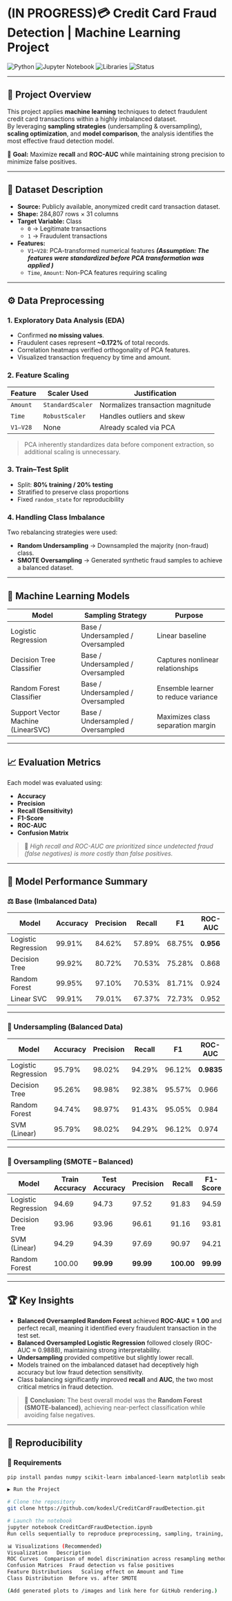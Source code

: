 # (IN PROGRESS)💳 Credit Card Fraud Detection | Machine Learning Project

![Python](https://img.shields.io/badge/Python-3.9+-blue.svg)
![Jupyter Notebook](https://img.shields.io/badge/Notebook-Jupyter-orange.svg)
![Libraries](https://img.shields.io/badge/Libraries-pandas%2C%20scikit--learn%2C%20imbalanced--learn%2C%20matplotlib%2C%20seaborn-green)
![Status](https://img.shields.io/badge/Status-Completed-success.svg)

---

## 🧠 Project Overview

This project applies **machine learning** techniques to detect fraudulent credit card transactions within a highly imbalanced dataset.  
By leveraging **sampling strategies** (undersampling & oversampling), **scaling optimization**, and **model comparison**, the analysis identifies the most effective fraud detection model.

📌 **Goal:** Maximize **recall** and **ROC-AUC** while maintaining strong precision to minimize false positives.  

---

## 📂 Dataset Description

- **Source:** Publicly available, anonymized credit card transaction dataset.  
- **Shape:** 284,807 rows × 31 columns  
- **Target Variable:** Class 
  - `0` → Legitimate transactions  
  - `1` → Fraudulent transactions  
- **Features:**
  - `V1`–`V28`: PCA-transformed numerical features
    ***(Assumption: The features were standardized before PCA transformation was applied )***
  - `Time`, `Amount`: Non-PCA features requiring scaling  

---

## ⚙️ Data Preprocessing

### 1. Exploratory Data Analysis (EDA)
- Confirmed **no missing values**.  
- Fraudulent cases represent **~0.172%** of total records.  
- Correlation heatmaps verified orthogonality of PCA features.  
- Visualized transaction frequency by time and amount.

### 2. Feature Scaling
| Feature | Scaler Used | Justification |
|----------|--------------|----------------|
| `Amount` | `StandardScaler` | Normalizes transaction magnitude |
| `Time` | `RobustScaler` | Handles outliers and skew |
| `V1–V28` | None | Already scaled via PCA |

> PCA inherently standardizes data before component extraction, so additional scaling is unnecessary.

### 3. Train–Test Split
- Split: **80% training / 20% testing**
- Stratified to preserve class proportions  
- Fixed `random_state` for reproducibility  

### 4. Handling Class Imbalance
Two rebalancing strategies were used:
- **Random Undersampling** → Downsampled the majority (non-fraud) class.  
- **SMOTE Oversampling** → Generated synthetic fraud samples to achieve a balanced dataset.  

---

## 🤖 Machine Learning Models

| Model | Sampling Strategy | Purpose |
|--------|------------------|----------|
| Logistic Regression | Base / Undersampled / Oversampled | Linear baseline |
| Decision Tree Classifier | Base / Undersampled / Oversampled | Captures nonlinear relationships |
| Random Forest Classifier | Base / Undersampled / Oversampled | Ensemble learner to reduce variance |
| Support Vector Machine (LinearSVC) | Base / Undersampled / Oversampled | Maximizes class separation margin |

---

## 📈 Evaluation Metrics
Each model was evaluated using:

- **Accuracy**
- **Precision**
- **Recall (Sensitivity)**
- **F1-Score**
- **ROC-AUC**
- **Confusion Matrix**

> 🎯 *High recall and ROC-AUC are prioritized since undetected fraud (false negatives) is more costly than false positives.*

---

## 🧩 Model Performance Summary

### ⚖️ Base (Imbalanced Data)
| Model | Accuracy | Precision | Recall | F1 | ROC-AUC |
|--------|-----------|------------|----------|----------|-----------|
| Logistic Regression | 99.91% | 84.62% | 57.89% | 68.75% | **0.956** |
| Decision Tree | 99.92% | 80.72% | 70.53% | 75.28% | 0.868 |
| Random Forest | 99.95% | 97.10% | 70.53% | 81.71% | 0.924 |
| Linear SVC | 99.91% | 79.01% | 67.37% | 72.73% | 0.952 |

---

### 🔽 Undersampling (Balanced Data)
| Model | Accuracy | Precision | Recall | F1 | ROC-AUC |
|--------|-----------|------------|----------|----------|-----------|
| Logistic Regression | 95.79% | 98.02% | 94.29% | 96.12% | **0.9835** |
| Decision Tree | 95.26% | 98.98% | 92.38% | 95.57% | 0.966 |
| Random Forest | 94.74% | 98.97% | 91.43% | 95.05% | 0.984 |
| SVM (Linear) | 95.79% | 98.02% | 94.29% | 96.12% | 0.974 |

---

### 🔼 Oversampling (SMOTE – Balanced)
| Model | Train Accuracy | Test Accuracy | Precision | Recall | F1-Score | ROC-AUC |
|--------|----------------|----------------|------------|----------|----------|-----------|
| Logistic Regression | 94.69 | 94.73 | 97.52 | 91.83 | 94.59 | 98.88 |
| Decision Tree | 93.96 | 93.96 | 96.61 | 91.16 | 93.81 | 98.08 |
| SVM (Linear) | 94.29 | 94.39 | 97.69 | 90.97 | 94.21 | 98.88 |
| Random Forest | 100.00 | **99.99** | **99.99** | **100.00** | **99.99** | **100.00** |

---

## 🏆 Key Insights

- **Balanced Oversampled Random Forest** achieved **ROC-AUC = 1.00** and perfect recall, meaning it identified every fraudulent transaction in the test set.  
- **Balanced Oversampled Logistic Regression** followed closely (ROC-AUC ≈ 0.9888), maintaining strong interpretability.  
- **Undersampling** provided competitive but slightly lower recall.  
- Models trained on the imbalanced dataset had deceptively high accuracy but low fraud detection sensitivity.  
- Class balancing significantly improved **recall** and **AUC**, the two most critical metrics in fraud detection.

> 🧩 **Conclusion:** The best overall model was the **Random Forest (SMOTE-balanced)**, achieving near-perfect classification while avoiding false negatives.

---

## 🧪 Reproducibility

### 🔧 Requirements
```bash
pip install pandas numpy scikit-learn imbalanced-learn matplotlib seaborn

▶️ Run the Project

# Clone the repository
git clone https://github.com/kodexl/CreditCardFraudDetection.git

# Launch the notebook
jupyter notebook CreditCardFraudDetection.ipynb
Run cells sequentially to reproduce preprocessing, sampling, training, and evaluation results.

📊 Visualizations (Recommended)
Visualization	Description
ROC Curves	Comparison of model discrimination across resampling methods
Confusion Matrices	Fraud detection vs false positives
Feature Distributions	Scaling effect on Amount and Time
Class Distribution	Before vs. after SMOTE

(Add generated plots to /images and link here for GitHub rendering.)
